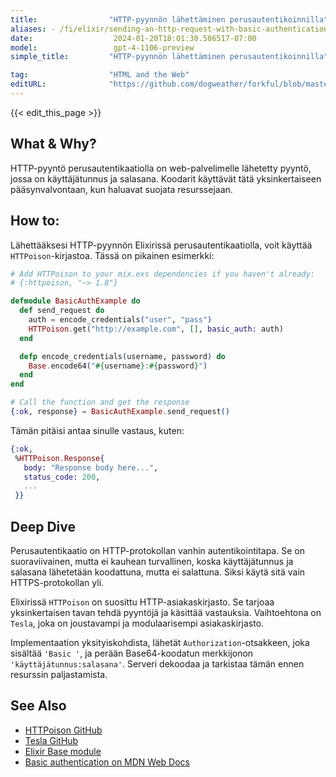 ```yaml
---
title:                "HTTP-pyynnön lähettäminen perusautentikoinnilla"
aliases: - /fi/elixir/sending-an-http-request-with-basic-authentication.md
date:                  2024-01-20T18:01:30.586517-07:00
model:                 gpt-4-1106-preview
simple_title:         "HTTP-pyynnön lähettäminen perusautentikoinnilla"

tag:                  "HTML and the Web"
editURL:              "https://github.com/dogweather/forkful/blob/master/content/fi/elixir/sending-an-http-request-with-basic-authentication.md"
---
```


{{< edit_this_page >}}

## What & Why?
HTTP-pyyntö perusautentikaatiolla on web-palvelimelle lähetetty pyyntö, jossa on käyttäjätunnus ja salasana. Koodarit käyttävät tätä yksinkertaiseen pääsynvalvontaan, kun haluavat suojata resurssejaan.

## How to:
Lähettääksesi HTTP-pyynnön Elixirissä perusautentikaatiolla, voit käyttää `HTTPoison`-kirjastoa. Tässä on pikainen esimerkki:

```elixir
# Add HTTPoison to your mix.exs dependencies if you haven't already:
# {:httpoison, "~> 1.8"}

defmodule BasicAuthExample do
  def send_request do
    auth = encode_credentials("user", "pass")
    HTTPoison.get("http://example.com", [], basic_auth: auth)
  end

  defp encode_credentials(username, password) do
    Base.encode64("#{username}:#{password}")
  end
end

# Call the function and get the response
{:ok, response} = BasicAuthExample.send_request()
```

Tämän pitäisi antaa sinulle vastaus, kuten:

```elixir
{:ok,
 %HTTPoison.Response{
   body: "Response body here...",
   status_code: 200,
   ...
 }}
```

## Deep Dive
Perusautentikaatio on HTTP-protokollan vanhin autentikointitapa. Se on suoraviivainen, mutta ei kauhean turvallinen, koska käyttäjätunnus ja salasana lähetetään koodattuna, mutta ei salattuna. Siksi käytä sitä vain HTTPS-protokollan yli.

Elixirissä `HTTPoison` on suosittu HTTP-asiakaskirjasto. Se tarjoaa yksinkertaisen tavan tehdä pyyntöjä ja käsittää vastauksia. Vaihtoehtona on `Tesla`, joka on joustavampi ja modulaarisempi asiakaskirjasto.

Implementaation yksityiskohdista, lähetät `Authorization`-otsakkeen, joka sisältää `'Basic '`, ja perään Base64-koodatun merkkijonon `'käyttäjätunnus:salasana'`. Serveri dekoodaa ja tarkistaa tämän ennen resurssin paljastamista. 

## See Also
- [HTTPoison GitHub](https://github.com/edgurgel/httpoison)
- [Tesla GitHub](https://github.com/teamon/tesla)
- [Elixir Base module](https://hexdocs.pm/elixir/Base.html)
- [Basic authentication on MDN Web Docs](https://developer.mozilla.org/en-US/docs/Web/HTTP/Authentication#basic_authentication_scheme)
